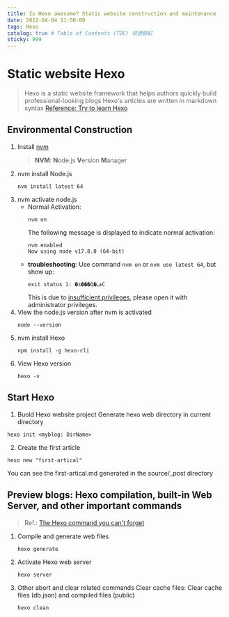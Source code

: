 ```yaml
---
title: Is Hexo awesome? Static website construction and maintenance
date: 2022-04-04 11:50:00
tags: Hexo
catalog: true # Table of Contents (TOC) 快捷鉚釘
sticky: 999
---
```

# Static website **Hexo**
> Hexo is a static website framework that helps authors quickly build professional-looking blogs
> Hexo's articles are written in markdown syntax
> [Reference: Try to learn Hexo](https://israynotarray.com/hexo/20200914/3741834499/)

## Environmental Construction
1. Install [nvm](https://github.com/coreybutler/nvm-windows)
    > **NVM**: **N**ode.js **V**ersion **M**anager
2. nvm install Node.js
    ```shell 
    nvm install latest 64
    ```
3. nvm activate node.js
    * Normal Activation:
        ```
        nvm on
        ```
        The following message is displayed to indicate normal activation:
        ```
        nvm enabled
        Now using node v17.8.0 (64-bit)
        ```
    * **troubleshooting**:
        Use command `nvm on` or `nvm use latest 64`, but show up:
        ```
        exit status 1: �s���Q�ڡC
        ```
        This is due to [insufficient privileges](https://blog.csdn.net/qq_41715885/article/details/120449480), please open it with administrator privileges.
4. View the node.js version after nvm is activated
    ```
    node --version
    ```
5. nvm install Hexo
    ```
    npm install -g hexo-cli
    ```
6. View Hexo version
    ```
    hexo -v
    ```

## Start Hexo
1. Buold Hexo website project
Generate hexo web directory in current directory
```
hexo init <myblog: DirName>
```
2. Create the first article
```
hexo new "first-artical"
```
You can see the first-artical.md generated in the source/_post directory

## Preview blogs: Hexo compilation, built-in Web Server, and other important commands
> Ref.: [The Hexo command you can't forget](https://israynotarray.com/hexo/20200919/55362084/)
1. Compile and generate web files
    ```
    hexo generate
    ```
2. Activate Hexo web server
    ```
    hexo server
    ```
3. Other abort and clear related commands
    Clear cache files: Clear cache files (db.json) and compiled files (public)
    ```
    hexo clean
    ```